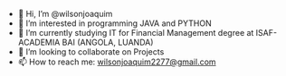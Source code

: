 - 👋 Hi, I’m @wilsonjoaquim
- 👀 I’m interested in programming JAVA and PYTHON
- 🌱 I’m currently studying IT for Financial Management degree at ISAF-ACADEMIA BAI (ANGOLA, LUANDA)
- 💞️ I’m looking to collaborate on Projects
- 📫 How to reach me: wilsonjoaquim2277@gmail.com

<!---
wilsonjoaquim/wilsonjoaquim is a ✨ special ✨ repository because its `README.md` (this file) appears on your GitHub profile.
You can click the Preview link to take a look at your changes.
--->
